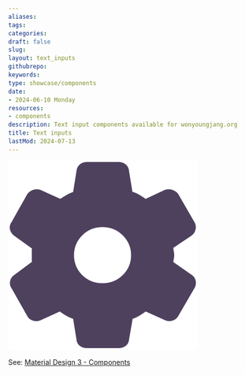 ```yaml
---
aliases: 
tags:
categories:
draft: false
slug: 
layout: text_inputs
githubrepo: 
keywords: 
type: showcase/components
date:
- 2024-06-10 Monday
resources:
- components
description: Text input components available for wonyoungjang.org
title: Text inputs
lastMod: 2024-07-13
---
```

![site-components.png](/assets/site-components_1719436976806_0.png)

See: [Material Design 3 - Components](https://m3.material.io/components)
